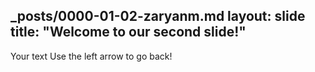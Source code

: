 _posts/0000-01-02-zaryanm.md
layout: slide
title: "Welcome to our second slide!"
---
Your text
Use the left arrow to go back!
